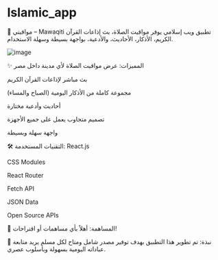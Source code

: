# Islamic_app
🕌 مواقيتي – Mawaqiti
تطبيق ويب إسلامي يوفر مواقيت الصلاة، بث إذاعات القرآن الكريم، الأذكار، الأحاديث، والأدعية، بواجهة بسيطة وسهلة الاستخدام.

![image](https://github.com/user-attachments/assets/e8dbb630-d5aa-4e56-86ef-04ed1b18eb95)


✨ المميزات:
عرض مواقيت الصلاة لأي مدينة داخل مصر

بث مباشر لإذاعات القرآن الكريم

مجموعة كاملة من الأذكار اليومية (الصباح والمساء)

أحاديث وأدعية مختارة

تصميم متجاوب يعمل على جميع الأجهزة

واجهة سهلة وبسيطة

🛠 التقنيات المستخدمة:
React.js

CSS Modules

React Router

Fetch API

JSON Data

Open Source APIs



🤝 المساهمة:
أهلاً بأي مساهمات أو اقتراحات!


💬 نبذة:
تم تطوير هذا التطبيق بهدف توفير مصدر شامل ومتاح لكل مسلم يريد متابعة عباداته اليومية بسهولة وبأسلوب عصري.
